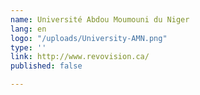 ```yaml
---
name: Université Abdou Moumouni du Niger
lang: en
logo: "/uploads/University-AMN.png"
type: ''
link: http://www.revovision.ca/
published: false

---
```

